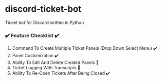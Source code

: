 # discord-ticket-bot
Ticket bot for Discord written in Python

### ✔️ Feature Checklist ✔️
1. Command To Create Multiple Ticket Panels (Drop Down Select Menu) ✔️
2. Panel Customization ✔️
3. Ability To Edit And Delete Created Panels 🚫
4. Ticket Logging With Transcripts 🚫
5. Ability To Re-Open Tickets After Being Closed ✔️